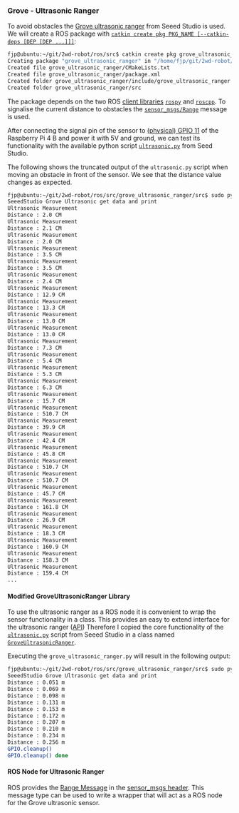 ### Grove - Ultrasonic Ranger

To avoid obstacles the [Grove ultrasonic ranger](http://wiki.seeedstudio.com/Grove-Ultrasonic_Ranger/) from Seeed Studio is used. We will create a ROS package with [`catkin create pkg PKG_NAME [--catkin-deps [DEP [DEP ...]]]`](https://catkin-tools.readthedocs.io/en/latest/verbs/catkin_create.html#catkin-create-pkg):

```bash
fjp@ubuntu:~/git/2wd-robot/ros/src$ catkin create pkg grove_ultrasonic_ranger --catkin-deps rospy roscpp sensor_msgs
Creating package "grove_ultrasonic_ranger" in "/home/fjp/git/2wd-robot/ros/src"...
Created file grove_ultrasonic_ranger/CMakeLists.txt
Created file grove_ultrasonic_ranger/package.xml
Created folder grove_ultrasonic_ranger/include/grove_ultrasonic_ranger
Created folder grove_ultrasonic_ranger/src
```
The package depends on the two ROS [client libraries](http://wiki.ros.org/Client%20Libraries) [`rospy`](http://wiki.ros.org/rospy) and [`roscpp`](http://wiki.ros.org/roscpp). 
To signalise the current distance to obstacles the [`sensor_msgs/Range`](http://docs.ros.org/melodic/api/sensor_msgs/html/msg/Range.html) message is used.

After connecting the signal pin of the sensor to [(physical) GPIO 11](https://pinout.xyz/pinout/pin11_gpio17#) of the Raspberry Pi 4 B and power it with 5V and ground, we can test its functionality with the available 
python script [`ultrasonic.py`](https://github.com/Seeed-Studio/Grove-RaspberryPi/blob/master/Grove%20-%20Ultrasonic%20Ranger/ultrasonic.py) from Seed Studio.


The following shows the truncated output of the `ultrasonic.py` script when moving an obstacle in front of the sensor. We see that the distance value changes as expected. 

```bash
fjp@ubuntu:~/git/2wd-robot/ros/src/grove_ultrasonic_ranger/src$ sudo python ultrasonic.py
SeeedStudio Grove Ultrasonic get data and print
Ultrasonic Measurement
Distance : 2.0 CM
Ultrasonic Measurement
Distance : 2.1 CM
Ultrasonic Measurement
Distance : 2.0 CM
Ultrasonic Measurement
Distance : 3.5 CM
Ultrasonic Measurement
Distance : 3.5 CM
Ultrasonic Measurement
Distance : 2.4 CM
Ultrasonic Measurement
Distance : 12.9 CM
Ultrasonic Measurement
Distance : 13.3 CM
Ultrasonic Measurement
Distance : 13.0 CM
Ultrasonic Measurement
Distance : 13.0 CM
Ultrasonic Measurement
Distance : 7.3 CM
Ultrasonic Measurement
Distance : 5.4 CM
Ultrasonic Measurement
Distance : 5.3 CM
Ultrasonic Measurement
Distance : 6.3 CM
Ultrasonic Measurement
Distance : 15.7 CM
Ultrasonic Measurement
Distance : 510.7 CM
Ultrasonic Measurement
Distance : 39.9 CM
Ultrasonic Measurement
Distance : 42.4 CM
Ultrasonic Measurement
Distance : 45.8 CM
Ultrasonic Measurement
Distance : 510.7 CM
Ultrasonic Measurement
Distance : 510.7 CM
Ultrasonic Measurement
Distance : 45.7 CM
Ultrasonic Measurement
Distance : 161.8 CM
Ultrasonic Measurement
Distance : 26.9 CM
Ultrasonic Measurement
Distance : 18.3 CM
Ultrasonic Measurement
Distance : 160.9 CM
Ultrasonic Measurement
Distance : 158.3 CM
Ultrasonic Measurement
Distance : 159.4 CM
...
``` 
#### Modified GroveUltrasonicRanger Library

To use the ultrasonic ranger as a ROS node it is convenient to wrap the sensor functionality in a class.
This provides an easy to extend interface for the ultrasonic ranger ([API](https://en.wikipedia.org/wiki/Application_programming_interface))
Therefore I copied the core functionality of the [`ultrasonic.py`](https://github.com/Seeed-Studio/Grove-RaspberryPi/blob/master/Grove%20-%20Ultrasonic%20Ranger/ultrasonic.py) script from Seeed Studio in a class named [`GroveUltrasonicRanger`](https://github.com/fjp/2wd-robot/blob/master/ros/src/grove_ultrasonic_ranger/src/grove_ultrasonic_ranger.py).

Executing the `grove_ultrasonic_ranger.py` will result in the following output:

```bash
fjp@ubuntu:~/git/2wd-robot/ros/src/grove_ultrasonic_ranger/src$ sudo python grove_ultrasonic_ranger.py 
SeeedStudio Grove Ultrasonic get data and print
Distance : 0.051 m
Distance : 0.069 m
Distance : 0.098 m
Distance : 0.131 m
Distance : 0.153 m
Distance : 0.172 m
Distance : 0.207 m
Distance : 0.210 m
Distance : 0.234 m
Distance : 0.256 m
GPIO.cleanup()
GPIO.cleanup() done
```

#### ROS Node for Ultrasonic Ranger

ROS provides the [Range Message](http://docs.ros.org/melodic/api/sensor_msgs/html/msg/Range.html) in the [sensor_msgs header](https://wiki.ros.org/sensor_msgs). This message type can be used to write a wrapper that will act as a ROS node for the Grove ultrasonic sensor.

